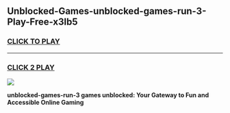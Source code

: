 
## Unblocked-Games-unblocked-games-run-3-Play-Free-x3lb5
<h3>
<a href="https://premium76.site?title=unblocked-games-run-3&ref=24M">CLICK TO PLAY</a></h3>
<hr>

<h3>
<a href="https://premium76.site?title=unblocked-games-run-3&ref=24M">CLICK 2 PLAY</a>
  
</h3>

<a href="https://premium76.site?title=unblocked-games-run-3&ref=24M"><img src="https://clearcache.store/games.png"></a>


**unblocked-games-run-3 games unblocked: Your Gateway to Fun and Accessible Online Gaming**
